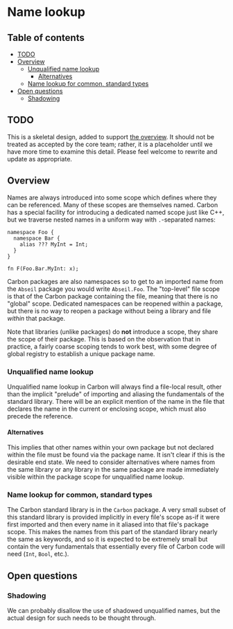 # Name lookup

<!--
Part of the Carbon Language project, under the Apache License v2.0 with LLVM
Exceptions. See /LICENSE for license information.
SPDX-License-Identifier: Apache-2.0 WITH LLVM-exception
-->

## Table of contents

<!-- toc -->

- [TODO](#todo)
- [Overview](#overview)
  - [Unqualified name lookup](#unqualified-name-lookup)
    - [Alternatives](#alternatives)
  - [Name lookup for common, standard types](#name-lookup-for-common-standard-types)
- [Open questions](#open-questions)
  - [Shadowing](#shadowing)

<!-- tocstop -->

## TODO

This is a skeletal design, added to support [the overview](README.md). It should
not be treated as accepted by the core team; rather, it is a placeholder until
we have more time to examine this detail. Please feel welcome to rewrite and
update as appropriate.

## Overview

Names are always introduced into some scope which defines where they can be
referenced. Many of these scopes are themselves named. Carbon has a special
facility for introducing a dedicated named scope just like C++, but we traverse
nested names in a uniform way with `.`-separated names:

```
namespace Foo {
  namespace Bar {
    alias ??? MyInt = Int;
  }
}

fn F(Foo.Bar.MyInt: x);
```

Carbon packages are also namespaces so to get to an imported name from the
`Abseil` package you would write `Abseil.Foo`. The "top-level" file scope is
that of the Carbon package containing the file, meaning that there is no
"global" scope. Dedicated namespaces can be reopened within a package, but there
is no way to reopen a package without being a library and file _within_ that
package.

Note that libraries (unlike packages) do **not** introduce a scope, they share
the scope of their package. This is based on the observation that in practice, a
fairly coarse scoping tends to work best, with some degree of global registry to
establish a unique package name.

### Unqualified name lookup

Unqualified name lookup in Carbon will always find a file-local result, other
than the implicit "prelude" of importing and aliasing the fundamentals of the
standard library. There will be an explicit mention of the name in the file that
declares the name in the current or enclosing scope, which must also precede the
reference.

#### Alternatives

This implies that other names within your own package but not declared within
the file must be found via the package name. It isn't clear if this is the
desirable end state. We need to consider alternatives where names from the same
library or any library in the same package are made immediately visible within
the package scope for unqualified name lookup.

### Name lookup for common, standard types

The Carbon standard library is in the `Carbon` package. A very small subset of
this standard library is provided implicitly in every file's scope as-if it were
first imported and then every name in it aliased into that file's package scope.
This makes the names from this part of the standard library nearly the same as
keywords, and so it is expected to be extremely small but contain the very
fundamentals that essentially every file of Carbon code will need (`Int`,
`Bool`, etc.).

## Open questions

### Shadowing

We can probably disallow the use of shadowed unqualified names, but the actual
design for such needs to be thought through.
